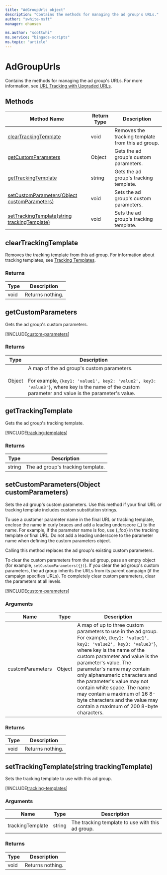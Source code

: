 ```yaml
---
title: "AdGroupUrls object"
description: "Contains the methods for managing the ad group's URLs."
author: "swhite-msft"
manager: ehansen

ms.author: "scottwhi"
ms.service: "bingads-scripts"
ms.topic: "article"
---
```


# AdGroupUrls

Contains the methods for managing the ad group's URLs. For more information, see [URL Tracking with Upgraded URLs](/bingads/guides/url-tracking-upgraded-urls).


## Methods
|Method Name|Return Type|Description|
|-|-|-
[clearTrackingTemplate](#cleartrackingtemplate)|void|Removes the tracking template from this ad group.
[getCustomParameters](#getcustomparameters)|Object|Gets the ad group's custom parameters.
[getTrackingTemplate](#gettrackingtemplate)|string|Gets the ad group's tracking template.
[setCustomParameters(Object customParameters)](#setcustomparameters-object-customparameters-)|void|Sets the ad group's custom parameters.
[setTrackingTemplate(string trackingTemplate)](#settrackingtemplate-string-trackingtemplate-)|void|Sets the ad group's tracking template.

## <a name="cleartrackingtemplate"></a>clearTrackingTemplate
Removes the tracking template from this ad group. For information about tracking templates, see [Tracking Templates](/bingads/guides/url-tracking-upgraded-urls#trackingtemplatevalidation).

### Returns
|Type|Description|
|-|-
void|Returns nothing.

## <a name="getcustomparameters"></a>getCustomParameters
Gets the ad group's custom parameters. 

[!INCLUDE[custom-parameters](../includes/custom-parameters.md)]

### Returns
|Type|Description|
|-|-
Object|A map of the ad group's custom parameters.<br /><br />For example, `{key1: 'value1', key2: 'value2', key3: 'value3'}`, where key is the name of the custom parameter and value is the parameter's value.

## <a name="gettrackingtemplate"></a>getTrackingTemplate
Gets the ad group's tracking template.

[!INCLUDE[tracking-templates](../includes/tracking-templates.md)]

### Returns
|Type|Description|
|-|-
string|The ad group's tracking template.

## <a name="setcustomparameters-object-customparameters-"></a>setCustomParameters(Object customParameters)
Sets the ad group's custom parameters. Use this method if your final URL or tracking template includes custom substitution strings.

To use a customer parameter name in the final URL or tracking template, enclose the name in curly braces and add a leading underscore (\_) to the name. For example, if the parameter name is foo, use {_foo} in the tracking template or final URL. Do not add a leading underscore to the parameter name when defining the custom parameters object. 

Calling this method replaces the ad group's existing custom parameters.

To clear the custom parameters from the ad group, pass an empty object (for example, `setCustomParameters({})`). If you clear the ad group's custom parameters, the ad group inherits the URLs from its parent campaign (if the campaign specifies URLs). To completely clear custom parameters, clear the parameters at all levels.

[!INCLUDE[custom-parameters](../includes/custom-parameters.md)]


### Arguments
|Name|Type|Description|
|-|-|-
customParameters|Object|A map of up to three custom parameters to use in the ad group. For example, `{key1: 'value1', key2: 'value2', key3: 'value3'}`, where key is the name of the custom parameter and value is the parameter's value. The parameter's name may contain only alphanumeric characters and the parameter's value may not contain white space. The name may contain a maximum of 16 8-byte characters and the value may contain a maximum of 200 8-byte characters.

### Returns
|Type|Description|
|-|-
void|Returns nothing.

## <a name="settrackingtemplate-string-trackingtemplate-"></a>setTrackingTemplate(string trackingTemplate)
Sets the tracking template to use with this ad group. 

[!INCLUDE[tracking-templates](../includes/tracking-templates.md)]

### Arguments
|Name|Type|Description|
|-|-|-
trackingTemplate|string|The tracking template to use with this ad group.

### Returns
|Type|Description|
|-|-
void|Returns nothing.

